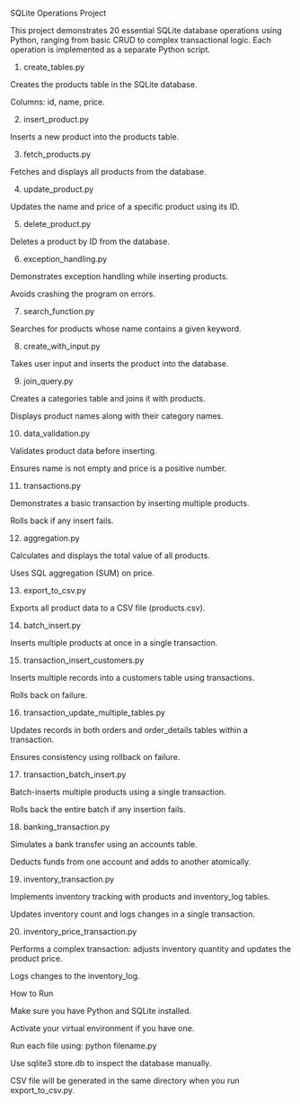 SQLite Operations Project

This project demonstrates 20 essential SQLite database operations using Python, ranging from basic CRUD to complex transactional logic. Each operation is implemented as a separate Python script.

1. create_tables.py

Creates the products table in the SQLite database.

Columns: id, name, price.

2. insert_product.py

Inserts a new product into the products table.

3. fetch_products.py

Fetches and displays all products from the database.

4. update_product.py

Updates the name and price of a specific product using its ID.

5. delete_product.py

Deletes a product by ID from the database.

6. exception_handling.py

Demonstrates exception handling while inserting products.

Avoids crashing the program on errors.

7. search_function.py

Searches for products whose name contains a given keyword.

8. create_with_input.py

Takes user input and inserts the product into the database.

9. join_query.py

Creates a categories table and joins it with products.

Displays product names along with their category names.

10. data_validation.py

Validates product data before inserting.

Ensures name is not empty and price is a positive number.

11. transactions.py

Demonstrates a basic transaction by inserting multiple products.

Rolls back if any insert fails.

12. aggregation.py

Calculates and displays the total value of all products.

Uses SQL aggregation (SUM) on price.

13. export_to_csv.py

Exports all product data to a CSV file (products.csv).

14. batch_insert.py

Inserts multiple products at once in a single transaction.

15. transaction_insert_customers.py

Inserts multiple records into a customers table using transactions.

Rolls back on failure.

16. transaction_update_multiple_tables.py

Updates records in both orders and order_details tables within a transaction.

Ensures consistency using rollback on failure.

17. transaction_batch_insert.py

Batch-inserts multiple products using a single transaction.

Rolls back the entire batch if any insertion fails.

18. banking_transaction.py

Simulates a bank transfer using an accounts table.

Deducts funds from one account and adds to another atomically.

19. inventory_transaction.py

Implements inventory tracking with products and inventory_log tables.

Updates inventory count and logs changes in a single transaction.

20. inventory_price_transaction.py

Performs a complex transaction: adjusts inventory quantity and updates the product price.

Logs changes to the inventory_log.

How to Run

Make sure you have Python and SQLite installed.

Activate your virtual environment if you have one.

Run each file using:
python filename.py

Use sqlite3 store.db to inspect the database manually.

CSV file will be generated in the same directory when you run export_to_csv.py.

